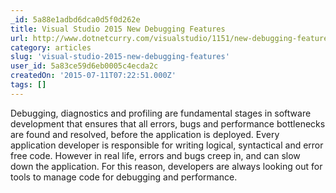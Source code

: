 ```yaml
---
_id: 5a88e1adbd6dca0d5f0d262e
title: Visual Studio 2015 New Debugging Features
url: http://www.dotnetcurry.com/visualstudio/1151/new-debugging-features-visual-studio-2015
category: articles
slug: 'visual-studio-2015-new-debugging-features'
user_id: 5a83ce59d6eb0005c4ecda2c
createdOn: '2015-07-11T07:22:51.000Z'
tags: []
---
```


Debugging, diagnostics and profiling are fundamental stages in software development that ensures that all errors, bugs and performance bottlenecks are found and resolved, before the application is deployed. Every application developer is responsible for writing logical, syntactical and error free code. However in real life, errors and bugs creep in, and can slow down the application. For this reason, developers are always looking out for tools to manage code for debugging and performance.
